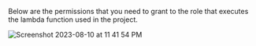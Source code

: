 Below are the permissions that you need to grant to the role that executes the lambda function used in the project.

![Screenshot 2023-08-10 at 11 41 54 PM](https://github.com/iam-veeramalla/aws-devops-zero-to-hero/assets/43399466/99e08bdb-17aa-4962-a96a-3cecdb99ee8d)

